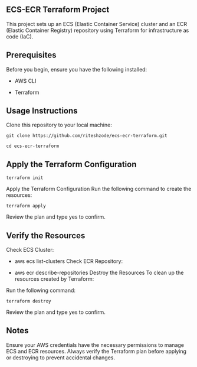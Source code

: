## ECS-ECR Terraform Project

This project sets up an ECS (Elastic Container Service) cluster and an ECR (Elastic Container Registry) repository using Terraform for infrastructure as code (IaC).

## Prerequisites

Before you begin, ensure you have the following installed:

- AWS CLI

- Terraform

## Usage Instructions

Clone this repository to your local machine:

`git clone https://github.com/riteshzode/ecs-ecr-terraform.git`

`cd ecs-ecr-terraform`

## Apply the Terraform Configuration

`terraform init`

Apply the Terraform Configuration
Run the following command to create the resources:

`terraform apply`

Review the plan and type yes to confirm.


## Verify the Resources
Check ECS Cluster:

- aws ecs list-clusters
Check ECR Repository:

- aws ecr describe-repositories
Destroy the Resources
To clean up the resources created by Terraform:

Run the following command:

`terraform destroy`

Review the plan and type yes to confirm.

## Notes
Ensure your AWS credentials have the necessary permissions to manage ECS and ECR resources.
Always verify the Terraform plan before applying or destroying to prevent accidental changes.
